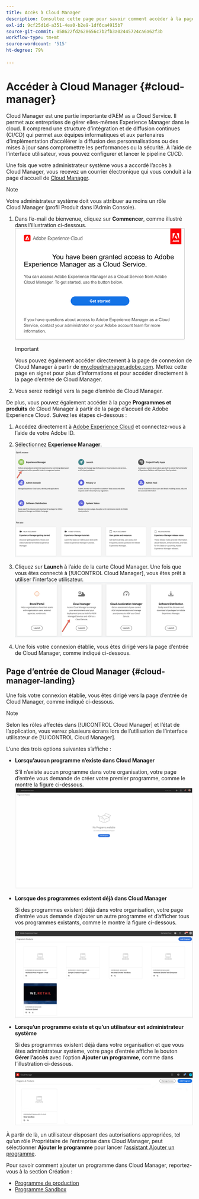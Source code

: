 ```yaml
---
title: Accès à Cloud Manager
description: Consultez cette page pour savoir comment accéder à la page d’entrée de Cloud Manager.
exl-id: 9cf25d1d-a351-4ea0-b2e9-1df6ca4915b7
source-git-commit: 058622fd2628656c7b2fb3a02445724ca6a62f3b
workflow-type: tm+mt
source-wordcount: '515'
ht-degree: 79%

---
```


# Accéder à Cloud Manager {#cloud-manager}

Cloud Manager est une partie importante d’AEM as a Cloud Service. Il permet aux entreprises de gérer elles-mêmes Experience Manager dans le cloud. Il comprend une structure d’intégration et de diffusion continues (CI/CD) qui permet aux équipes informatiques et aux partenaires d’implémentation d’accélérer la diffusion des personnalisations ou des mises à jour sans compromettre les performances ou la sécurité. À l’aide de l’interface utilisateur, vous pouvez configurer et lancer le pipeline CI/CD.

Une fois que votre administrateur système vous a accordé l’accès à Cloud Manager, vous recevez un courrier électronique qui vous conduit à la page d’accueil de [Cloud Manager](https://experience.adobe.com).

>[!NOTE]
>Votre administrateur système doit vous attribuer au moins un rôle Cloud Manager (profil Produit dans l’Admin Console).

1. Dans l’e-mail de bienvenue, cliquez sur **Commencer**, comme illustré dans l’illustration ci-dessous.
   ![](/help/onboarding/what-is-required/assets/get-started-email.png)


   >[!IMPORTANT]
   >Vous pouvez également accéder directement à la page de connexion de Cloud Manager à partir de [my.cloudmanager.adobe.com](https://my.cloudmanager.adobe.com/). Mettez cette page en signet pour plus d’informations et pour accéder directement à la page d’entrée de Cloud Manager.

1. Vous serez redirigé vers la page d’entrée de Cloud Manager.

De plus, vous pouvez également accéder à la page **Programmes et produits** de Cloud Manager à partir de la page d’accueil de Adobe Experience Cloud. Suivez les étapes ci-dessous :

1. Accédez directement à [Adobe Experience Cloud](https://experience.adobe.com) et connectez-vous à l’aide de votre Adobe ID.

1. Sélectionnez **Experience Manager**.
   ![](/help/implementing/cloud-manager/getting-access-to-aem-in-cloud/assets/landing-page1.png)

1. Cliquez sur **Launch** à l’aide de la carte Cloud Manager. Une fois que vous êtes connecté à [!UICONTROL Cloud Manager], vous êtes prêt à utiliser l’interface utilisateur.
   ![](/help/implementing/cloud-manager/getting-access-to-aem-in-cloud/assets/landing-page2.png)

1. Une fois votre connexion établie, vous êtes dirigé vers la page d’entrée de Cloud Manager, comme indiqué ci-dessous.


## Page d’entrée de Cloud Manager {#cloud-manager-landing}

Une fois votre connexion établie, vous êtes dirigé vers la page d’entrée de Cloud Manager, comme indiqué ci-dessous.

>[!NOTE]
>Selon les rôles affectés dans [!UICONTROL Cloud Manager] et l’état de l’application, vous verrez plusieurs écrans lors de l’utilisation de l’interface utilisateur de [!UICONTROL Cloud Manager].

L’une des trois options suivantes s’affiche :

* **Lorsqu’aucun programme n’existe dans Cloud Manager**

   S’il n’existe aucun programme dans votre organisation, votre page d’entrée vous demande de créer votre premier programme, comme le montre la figure ci-dessous.
   ![](/help/implementing/cloud-manager/getting-access-to-aem-in-cloud/assets/first_timelogin0.png)

* **Lorsque des programmes existent déjà dans Cloud Manager**

   Si des programmes existent déjà dans votre organisation, votre page d’entrée vous demande d’ajouter un autre programme et d’afficher tous vos programmes existants, comme le montre la figure ci-dessous.

   ![](/help/implementing/cloud-manager/getting-access-to-aem-in-cloud/assets/first_timelogin1.png)

* **Lorsqu’un programme existe et qu’un utilisateur est administrateur système**

   Si des programmes existent déjà dans votre organisation et que vous êtes administrateur système, votre page d’entrée affiche le bouton **Gérer l’accès** avec l’option **Ajouter un programme**, comme dans l’illustration ci-dessous.

   ![](/help/implementing/cloud-manager/getting-access-to-aem-in-cloud/assets/admin-console-4.png)

À partir de là, un utilisateur disposant des autorisations appropriées, tel qu’un rôle Propriétaire de l’entreprise dans Cloud Manager, peut sélectionner **Ajouter le programme** pour lancer l’[assistant Ajouter un programme](https://experienceleague.adobe.com/docs/experience-manager-cloud-service/onboarding/getting-access/production-programs/creating-production-program.html?lang=fr#getting-access).

Pour savoir comment ajouter un programme dans Cloud Manager, reportez-vous à la section Création :

* [Programme de production](https://experienceleague.adobe.com/docs/experience-manager-cloud-service/implementing/using-cloud-manager/production-programs/creating-production-program.html?lang=en)
* [Programme Sandbox](https://experienceleague.adobe.com/docs/experience-manager-cloud-service/implementing/using-cloud-manager/sandbox-programs/creating-sandbox-program.html?lang=en)